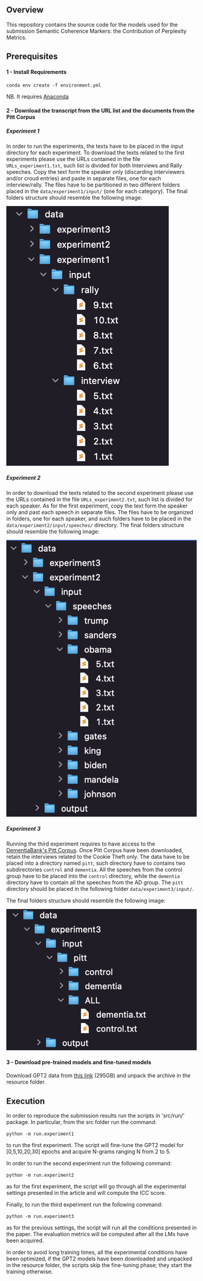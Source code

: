 ## Overview
This repository contains the source code for the models used for the submission Semantic Coherence Markers: the Contribution of Perplexity Metrics.

## Prerequisites
#### 1 - Install Requirements
```
conda env create -f environment.yml
```
NB. It requires [Anaconda](https://www.anaconda.com/distribution/)

#### 2 - Download the transcript from the URL list and the documents from the Pitt Corpus

##### Experiment 1
In order to run the experiments, the texts have to be placed in the input directory for each experiment.
To download the texts related to the first experiments please use the URLs contained in the file `URLs_experiment1.txt`, such list is divided for both Interviews and Rally speeches. Copy the text form the speaker only (discarding interviewers and/or croud entries) and paste in separate files, one for each interview/rally. The files have to be partitioned in two different folders placed in the `data/experiment1/input/` (one for each category).
The final folders structure should resemble the following image:

![Folders structure for the first experiment](misc/folders_experiment1.png)

##### Experiment 2
In order to download the texts related to the second experiment please use the URLs contained in the file `URLs_experiment2.txt`, such list is divided for each speaker. As for the first experiment, copy the text form the speaker only and past each speech in separate files. The files have to be organized in folders, one for each speaker, and such folders have to be placed in the `data/experiment2/input/speeches/` directory.
The final folders structure should resemble the following image:

![Folders structure for the second experiment](misc/folders_experiment2.png)

##### Experiment 3
Running the third experiment requires to have access to the [DementiaBank's Pitt Corpus](https://dementia.talkbank.org/access/English/Pitt.html).
Once Pitt Corpus have been downloaded, retain the interviews related to the Cookie Theft only. The data have to be placed into a directory named `pitt`, such directory have to contains two subdirectories `control` and `dementia`. All the speeches from the control group have to be placed into the `control` directory, while the `dementia` directory have to contain all the speeches from the AD group. 
The `pitt` directory should be placed in the following folder `data/experiment3/input/`.

The final folders structure should resemble the following image:

![Folders structure for the third experiment](misc/folders_experiment3.png)

#### 3 - Download pre-trained models and fine-tuned models
Download GPT2 data from [this link](https://drive.google.com/file/d/1YYMmFlwrNnuQSgUnDlteSrLopm82VyCo/view?usp=sharing) (295GB) and unpack the archive in the resource folder.

## Execution
In order to reproduce the submission results run the scripts in 'src/run/' package. In particular, from the src folder run the command:
```
python -m run.experiment1
```
to run the first experiment. The script will fine-tune the GPT2 model for [0,5,10,20,30] epochs and acquire N-grams ranging N from 2 to 5.

In order to run the second experiment run the following command:
```
python -m run.experiment2
```
as for the first experiment, the script will go through all the experimental settings presented in the article and will compute the ICC score.

Finally, to run the third experiment run the following command:
```
python -m run.experiment3
```
as for the previous settings, the script will run all the conditions presented in the paper. The evaluation metrics will be computed after all the LMs have been acquired.

In order to avoid long training times, all the experimental conditions have been optimized, if the GPT2 models have been downloaded and unpacked in the resource folder, the scripts skip the fine-tuning phase; they start the training otherwise.
